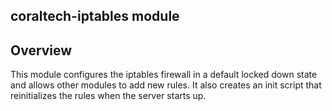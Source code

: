 ## coraltech-iptables module

## Overview

This module configures the iptables firewall in a default locked down state 
and allows other modules to add new rules.  It also creates an init script that
reinitializes the rules when the server starts up.
